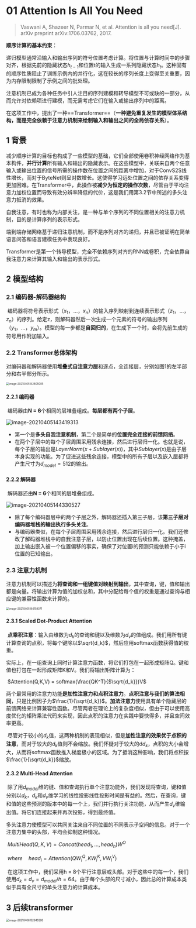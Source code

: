# 01 Attention Is All You Need

> Vaswani A, Shazeer N, Parmar N, et al. Attention is all you need[J]. arXiv preprint arXiv:1706.03762, 2017.

**顺序计算的基本约束**：

​		递归模型通常沿输入和输出序列的符号位置考虑计算。将位置与计算时间中的步骤对齐，根据先前的隐藏状态$h_{t-1}$和位置t的输入生成一系列隐藏状态$h_t$。这种固有的顺序性质阻止了训练示例内的并行化，这在较长的序列长度上变得至关重要，因为内存限制限制了示例之间的批处理。

​		注意机制已成为各种任务中引人注目的序列建模和转导模型不可或缺的一部分，从而允许对依赖项进行建模，而无需考虑它们在输入或输出序列中的距离。

​		在这项工作中，提出了一种==Transformer==（**一种避免重复发生的模型体系结构，而是完全依赖于注意力机制来绘制输入和输出之间的全局依存关系**）。

## 1 背景

​		减少顺序计算的目标也构成了一些模型的基础，它们全部使用卷积神经网络作为基本构件，**并行计算**所有输入和输出的隐藏表示。在这些模型中，关联来自两个任意输入或输出位置的信号所需的操作数在位置之间的距离中增加，对于ConvS2S线性增长，而对于ByteNet则呈对数增长。这使得学习远处位置之间的依存关系变得更加困难。在Transformer中，此操作被**减少为恒定的操作次数**，尽管由于平均注意力加权位置而导致有效分辨率降低的代价，这是我们用第3.2节中所述的多头注意力抵消的效果。

​		自我注意，有时也称为内部关注，是一种与单个序列的不同位置相关的注意力机制，目的是计算序列的表示形式。

​		端到端存储网络基于递归注意机制，而不是序列对齐的递归，并且已被证明在简单语言问答和语言建模任务中表现良好。

​		Transformer是第一个转导模型，完全不依赖序列对齐的RNN或卷积，完全依靠自我注意力来计算其输入和输出的表示形式。



## 2 模型结构

### 2.1 编码器-解码器结构

​		编码器将符号表示形式$（x_1，...，x_n）$的输入序列映射到连续表示形式$（z_1，...，z_n）$的序列。给定z，则解码器然后一次生成一个元素的符号的输出序列$（y_1，...，y_m）$。模型的每一步都是**自回归的**，在生成下一个时，会将先前生成的符号用作附加输入。

### 2.2 Transformer总体架构

​		对编码器和解码器使用**堆叠式自注意力层**和逐点，全连接层，分别如图1的左半部分和右半部分所示。

<img src="../images/image-20210405142805005.png" alt="image-20210405142805005" style="zoom:50%;" />

#### 2.2.1 编码器

​		编码器由**N = 6**个相同的层堆叠组成。**每层都有两个子层**。

![image-20210405143419313](../images/image-20210405143419313.png)

* 第一个是**多头自我注意机制**，第二个是简单的**位置完全连接的前馈网络**。
* 在两个子层中的每个子层周围采用残余连接，然后进行层归一化。也就是说，每个子层的输出是$LayerNorm(x + Sublayer(x))$，其中$Sublayer(x)$是由子层本身实现的功能。为了促进这些残余连接，模型中的所有子层以及嵌入层都将产生尺寸为$d_{model} = 512$的输出。

#### 2.2.2 解码器

​		解码器还由**N = 6**个相同的层堆叠组成。

![image-20210405144330527](../images/image-20210405144330527.png)

* 除了每个编码器层中的两个子层之外，解码器还插入第三子层，该**第三子层对编码器堆栈的输出执行多头关注**。
* 与编码器类似，在每个子层周围采用残余连接，然后进行层归一化。我们还修改了解码器堆栈中的自我注意子层，以防止位置出现在后续位置。这种掩盖，加上输出嵌入被一个位置偏移的事实，确保了对位置i的预测只能依赖于小于i位置的已知输出。

### 2.3 注意力机制

​		注意力机制可以描述为**将查询和一组键值对映射到输出**，其中查询，键，值和输出都是向量。将输出计算为值的加权总和，其中分配给每个值的权重是通过查询与相应键的兼容性函数来计算的。

<img src="../images/image-20210405144158371.png" alt="image-20210405144158371" style="zoom:50%;" />

#### 2.3.1 Scaled Dot-Product Attention

​		**点乘积注意**：输入由维数为$d_k$的查询和键以及维数为$d_v$的值组成。我们用所有键计算查询的点积，将每个键除以$\sqrt{d_k}$，然后应用softmax函数获得值的权重。

​		实际上，在一组查询上同时计算注意力函数，将它们打包在一起形成矩阵Q。键和值也打包在一起形成矩阵K和V。我们将输出矩阵计算为：

​																								$Attention(Q,K,V) = softmax(\frac{QK^T}{$\sqrt{d_k}})V$

​		两个最常用的注意力功能**是加性注意力和点积注意力**。**点积注意与我们的算法相同**，只是比例因子为$\frac{1}{\sqrt{d_k}}$。**加法注意力**使用具有​单个隐藏层的前馈网络来计算兼容性函数。尽管两者在理论上的复杂度相似，但由于可以使用高度优化的矩阵乘法代码来实现，因此点积的注意力在实践中要快得多，并且空间效率更高。

​		尽管对于较小的$d_k$值，这两种机制的表现相似，但是**加性注意的效果优于点积的注意**，而对于较大的$d_k$值则不会缩放。我们怀疑对于较大的d$d_k$，点积的大小会增大，从而将softmax函数推入梯度极小的区域。为了抵消这种影响，我们将点积按$\frac{1}{\sqrt{d_k}}$缩放。 

#### 2.3.2 Multi-Head Attention

​		除了用$d_{model}$维的键、值和查询执行单个注意功能外，我们发现将查询，键和值分别以$d_k$，$d_k$和$d_v$维学习的线性投影线性投影时间是有益的。然后，在查询，键和值的这些预测的版本中的每一个上，我们并行执行关注功能，从而产生$d_v$维输出值。将它们连接起来并再次投影，得到最终值。

​		多头注意力使模型可以共同关注来自不同位置的不同表示子空间的信息。对于一个注意力集中的头部，平均会抑制这种情况。

​																					$MultiHead(Q,K,V) = Concat(head_1,...,head_h)W^O$

​																						$where\quad head_i = Attention(QW_i^Q,KW_i^K,VW_I^V)$

​		在这项工作中，我们采用h = 8个平行注意层或头部。对于这些中的每一个，我们使用$d_k = d_v = d_{model}/ h =64$。由于每个头部的尺寸减小，因此总的计算成本类似于具有全尺寸的单头注意力的计算成本。



## 3 后续transformer

<img src="../images/image-20210406152845580.png" alt="image-20210406152845580" style="zoom: 50%;" />

